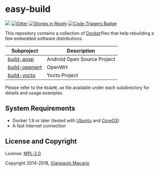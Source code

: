 easy-build
==========

[![](https://images.microbadger.com/badges/image/gmacario/easy-build.svg)](https://microbadger.com/images/gmacario/easy-build "Get your own image badge on microbadger.com")
[![Gitter](https://badges.gitter.im/JoinChat.svg)](https://gitter.im/gmacario/easy-build?utm_source=badge&utm_medium=badge&utm_campaign=pr-badge&utm_content=badge)
[![Stories in Ready](https://badge.waffle.io/gmacario/easy-build.png?label=ready&title=Ready)](https://waffle.io/gmacario/easy-build)
[![Code Triagers Badge](https://www.codetriage.com/gmacario/easy-build/badges/users.svg)](https://www.codetriage.com/gmacario/easy-build)

This repository contains a collection of [Docker](http://www.docker.com/)files that help rebuilding a few embedded software distributions.

| Subproject               | Description                                 |
| ------------------------ | ------------------------------------------- |
| [build-aosp][1]          | Android Open Source Project                 |
| [build-openwrt][2]       | OpenWrt                                     |
| [build-yocto][3]         | Yocto Project                               |

Please refer to the `README.md` file available under each subdirectory for details and usage examples.

[1]: build-aosp
[2]: build-openwrt
[3]: build-yocto

System Requirements
-------------------

* Docker 1.9 or later (tested with [Ubuntu](http://www.ubuntu.com/) and [CoreOS](https://coreos.com/))
* A fast Internet connection

License and Copyright
---------------------

License: [MPL-2.0](LICENSE)

Copyright 2014-2018, [Gianpaolo Macario](http://gmacario.github.io/)

<!-- EOF -->
